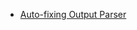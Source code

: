 * [Auto-fixing Output Parser](/integrations/builtin/cluster-nodes/sub-nodes/n8n-nodes-langchain.outputparserautofixing.md)
